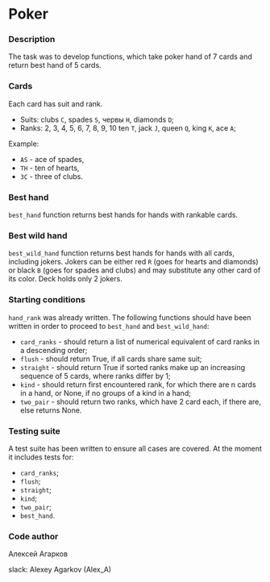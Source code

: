 # Poker 
### Description
The task was to develop functions, which take poker hand of 7 cards and return best hand of 5 cards.

### Cards
Each card has suit and rank.
* Suits: clubs `C`, spades `S`, червы `H`, diamonds `D`;
* Ranks: 2, 3, 4, 5, 6, 7, 8, 9, 10 ten `T`, jack `J`, queen `Q`, king `K`, ace `A`;

Example: 
* `AS` - ace of spades, 
* `TH` - ten of hearts, 
* `3C` - three of clubs.

### Best hand
`best_hand` function returns best hands for hands with rankable cards.

### Best wild hand
`best_wild_hand` function returns best hands for hands with all cards, including jokers.
Jokers can be either red `R` (goes for hearts and diamonds) or black `B` (goes for spades and clubs) and may substitute any other card of its color.
Deck holds only 2 jokers.

### Starting conditions
`hand_rank` was already written. 
The following functions should have been written in order to proceed to `best_hand` and `best_wild_hand`:

* `card_ranks` - should return a list of numerical equivalent of card ranks in a descending order;
* `flush` - should return True, if all cards share same suit;
* `straight` - should return True if sorted ranks make up an increasing sequence of 5 cards, where ranks differ by 1;
* `kind` - should return first encountered rank, for which there are n cards in a hand, or None, if no groups of a kind in a hand;
* `two_pair` - should return two ranks, which have 2 card each, if there are, else returns None.

### Testing suite
A test suite has been written to ensure all cases are covered. At the moment it includes tests for:
* `card_ranks`;
* `flush`;
* `straight`;
* `kind`;
* `two_pair`;
* `best_hand`.

### Code author
Алексей Агарков

slack: Alexey Agarkov (Alex_A)
